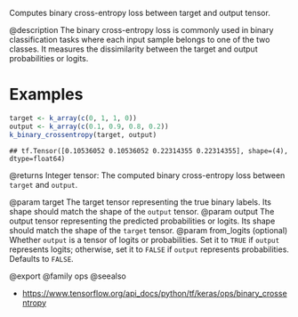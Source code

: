 Computes binary cross-entropy loss between target and output tensor.

@description
The binary cross-entropy loss is commonly used in binary
classification tasks where each input sample belongs to one
of the two classes. It measures the dissimilarity between the
target and output probabilities or logits.

# Examples

```r
target <- k_array(c(0, 1, 1, 0))
output <- k_array(c(0.1, 0.9, 0.8, 0.2))
k_binary_crossentropy(target, output)
```

```
## tf.Tensor([0.10536052 0.10536052 0.22314355 0.22314355], shape=(4), dtype=float64)
```

@returns
Integer tensor: The computed binary cross-entropy loss between
`target` and `output`.

@param target The target tensor representing the true binary labels.
    Its shape should match the shape of the `output` tensor.
@param output The output tensor representing the predicted probabilities
    or logits. Its shape should match the shape of the
    `target` tensor.
@param from_logits (optional) Whether `output` is a tensor of logits or
    probabilities.
    Set it to `TRUE` if `output` represents logits; otherwise,
    set it to `FALSE` if `output` represents probabilities.
    Defaults to `FALSE`.

@export
@family ops
@seealso
+ <https://www.tensorflow.org/api_docs/python/tf/keras/ops/binary_crossentropy>

